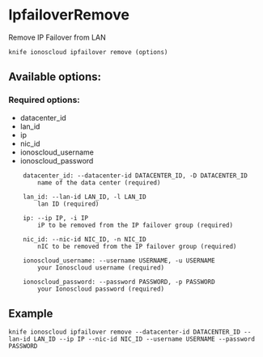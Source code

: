 # IpfailoverRemove

Remove IP Failover from LAN

```text
knife ionoscloud ipfailover remove (options)
```

## Available options:

### Required options:

* datacenter_id
* lan_id
* ip
* nic_id
* ionoscloud_username
* ionoscloud_password

```text
    datacenter_id: --datacenter-id DATACENTER_ID, -D DATACENTER_ID
        name of the data center (required)

    lan_id: --lan-id LAN_ID, -l LAN_ID
        lan ID (required)

    ip: --ip IP, -i IP
        iP to be removed from the IP failover group (required)

    nic_id: --nic-id NIC_ID, -n NIC_ID
        nIC to be removed from the IP failover group (required)

    ionoscloud_username: --username USERNAME, -u USERNAME
        your Ionoscloud username (required)

    ionoscloud_password: --password PASSWORD, -p PASSWORD
        your Ionoscloud password (required)

```
## Example

```text
knife ionoscloud ipfailover remove --datacenter-id DATACENTER_ID --lan-id LAN_ID --ip IP --nic-id NIC_ID --username USERNAME --password PASSWORD
```
